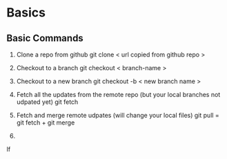 # Basics

## Basic Commands

1. Clone a repo from github
git clone < url copied from github repo >

2. Checkout to a branch
git checkout < branch-name >

3. Checkout to a new branch
git checkout -b < new branch name >

4. Fetch all the updates from the remote repo (but your local branches not udpated yet)
git fetch 

5. Fetch and merge remote udpates (will change your local files)
git pull = git fetch + git merge

6. 

If 
